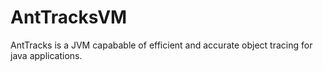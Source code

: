 # AntTracksVM
AntTracks is a JVM capabable of efficient and accurate object tracing for java applications.
